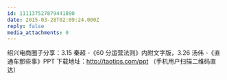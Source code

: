 ```yaml
---
id: 111137527879441890
date: 2015-03-28T02:09:24.000Z
reply: false
media_attachments: 0
---
```


绍兴电商圈子分享：3.15 秦超 -《60 分运营法则》内附文字版，3.26 汤伟 -《直通车那些事》PPT 下载地址：http://taotips.com/ppt （手机用户扫描二维码直达）

